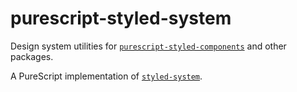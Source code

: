 # purescript-styled-system

Design system utilities for [`purescript-styled-components`](https://github.com/paulyoung/purescript-styled-components) and other packages.

A PureScript implementation of [`styled-system`](https://github.com/jxnblk/styled-system).
